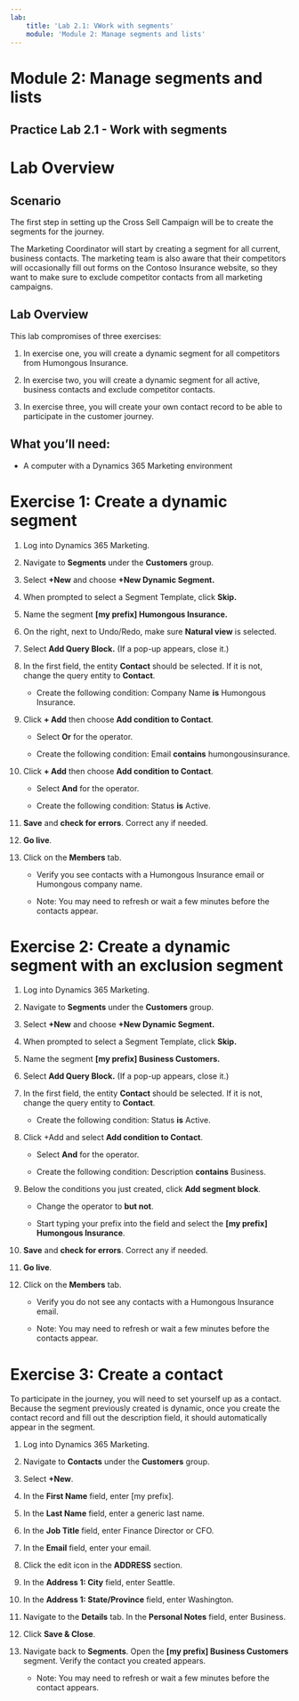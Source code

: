 ```yaml
---
lab:
    title: 'Lab 2.1: VWork with segments'
    module: 'Module 2: Manage segments and lists'
---
```


# Module 2: Manage segments and lists

## Practice Lab 2.1 - Work with segments

 

# Lab Overview

## Scenario

The first step in setting up the Cross Sell Campaign will be to create the segments for the journey.

The Marketing Coordinator will start by creating a segment for all current, business contacts. The marketing team is also aware that their competitors will occasionally fill out forms on the Contoso Insurance website, so they want to make sure to exclude competitor contacts from all marketing campaigns. 

## Lab Overview

This lab compromises of three exercises:

1. In exercise one, you will create a dynamic segment for all competitors from Humongous Insurance. 

2. In exercise two, you will create a dynamic segment for all active, business contacts and exclude competitor contacts.

3. In exercise three, you will create your own contact record to be able to participate in the customer journey.

## What you’ll need:

- A computer with a Dynamics 365 Marketing environment

# Exercise 1: Create a dynamic segment

1. Log into Dynamics 365 Marketing.

2. Navigate to **Segments** under the **Customers** group. 

3. Select **+New** and choose **+New Dynamic Segment.**

4. When prompted to select a Segment Template, click **Skip.**

5. Name the segment **[my prefix] Humongous Insurance.**

6. On the right, next to Undo/Redo, make sure **Natural view** is selected.

7. Select **Add Query Block.** (If a pop-up appears, close it.) 

8. In the first field, the entity **Contact** should be selected. If it is not, change the query entity to **Contact**. 

	- Create the following condition: Company Name **is** Humongous Insurance.

9. Click **+ Add** then choose **Add condition to Contact**. 

	- Select **Or** for the operator.

	- Create the following condition: Email **contains** humongousinsurance.

10. Click **+ Add** then choose **Add condition to Contact**. 

	- Select **And** for the operator.

	- Create the following condition: Status **is** Active.

11. **Save** and **check for errors**. Correct any if needed.

12. **Go live**.

13. Click on the **Members** tab. 

	- Verify you see contacts with a Humongous Insurance email or Humongous company name.

	- Note: You may need to refresh or wait a few minutes before the contacts appear.

# Exercise 2: Create a dynamic segment with an exclusion segment

1. Log into Dynamics 365 Marketing.

2. Navigate to **Segments** under the **Customers** group. 

3. Select **+New** and choose **+New Dynamic Segment.**

4. When prompted to select a Segment Template, click **Skip.**

5. Name the segment **[my prefix] Business Customers.**

6. Select **Add Query Block.** (If a pop-up appears, close it.) 

7. In the first field, the entity **Contact** should be selected. If it is not, change the query entity to **Contact**. 

	- Create the following condition: Status **is** Active.

8. Click +Add and select **Add condition to Contact**.

	- Select **And** for the operator.

	- Create the following condition: Description **contains** Business.

9. Below the conditions you just created, click **Add segment block**. 

	- Change the operator to **but not**. 

	- Start typing your prefix into the field and select the **[my prefix] Humongous Insurance**.

10. **Save** and **check for errors**. Correct any if needed.

11. **Go live**.

12. Click on the **Members** tab. 

	- Verify you do not see any contacts with a Humongous Insurance email.

	- Note: You may need to refresh or wait a few minutes before the contacts appear.

# Exercise 3: Create a contact

To participate in the journey, you will need to set yourself up as a contact. Because the segment previously created is dynamic, once you create the contact record and fill out the description field, it should automatically appear in the segment.

1. Log into Dynamics 365 Marketing.

2. Navigate to **Contacts** under the **Customers** group. 

3. Select **+New**.

4. In the **First Name** field, enter [my prefix].

5. In the **Last Name** field, enter a generic last name.

6. In the **Job Title** field, enter Finance Director or CFO.

7. In the **Email** field, enter your email.

8. Click the edit icon in the **ADDRESS** section.

9. In the **Address 1: City** field, enter Seattle.

10. In the **Address 1: State/Province** field, enter Washington.

11. Navigate to the **Details** tab. In the **Personal Notes** field, enter Business.

12. Click **Save &amp; Close**.

13. Navigate back to **Segments**. Open the **[my prefix] Business Customers** segment. Verify the contact you created appears.

	- Note: You may need to refresh or wait a few minutes before the contact appears.

 
